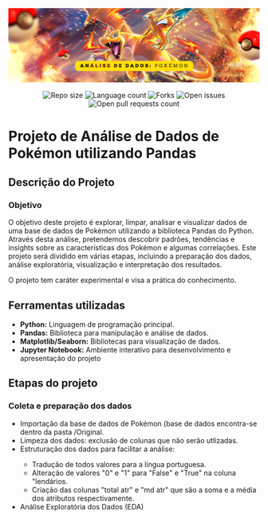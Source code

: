 <img src="Imagens/banner-pokemon-dataset.png"/>

<p align="center">
  <img src="https://img.shields.io/github/repo-size/lucasfcomaru/Pokemon_dataset_analysis?style=for-the-badge" alt="Repo size" title="Repo size"/>
  <img src="https://img.shields.io/github/languages/count/lucasfcomaru/Pokemon_dataset_analysis?style=for-the-badge" alt="Language count" title="Language count"/>
  <img src="https://img.shields.io/github/forks/lucasfcomaru/Pokemon_dataset_analysis?style=for-the-badge" alt="Forks" title="Forks"/>
  <img src="https://img.shields.io/bitbucket/issues/lucasfcomaru/Pokemon_dataset_analysis?style=for-the-badge" alt="Open issues" title="Open issues"/>
  <img src="https://img.shields.io/bitbucket/pr-raw/lucasfcomaru/Pokemon_dataset_analysis?style=for-the-badge" alt="Open pull requests count" title="Open pull requests"/>
</p>

# Projeto de Análise de Dados de Pokémon utilizando Pandas
## Descrição do Projeto
### Objetivo
<p align="left">
  O objetivo deste projeto é explorar, limpar, analisar e visualizar dados de uma base de dados de Pokémon utilizando a biblioteca Pandas do Python. Através desta análise, pretendemos descobrir padrões, tendências e insights sobre as características dos Pokémon e algumas correlações. Este projeto será dividido em várias etapas, incluindo a preparação dos dados, análise exploratória, visualização e interpretação dos resultados.
</p>
<p align="left">
  O projeto tem caráter experimental e visa a prática do conhecimento.
</p>

## Ferramentas utilizadas
<ul>
  <li><b>Python:</b> Linguagem de programação principal.</li>
  <li><b>Pandas:</b> Biblioteca para manipulação e análise de dados.</li>
  <li><b>Matplotlib/Seaborn:</b> Bibliotecas para visualização de dados.</li>
  <li><b>Jupyter Notebook:</b> Ambiente interativo para desenvolvimento e apresentação do projeto</li>
</ul>

## Etapas do projeto
### Coleta e preparação dos dados
<ul>
  <li>Importação da base de dados de Pokémon (base de dados encontra-se dentro da pasta /Original.</li>
  <li>Limpeza dos dados: exclusão de colunas que não serão utlizadas. </li>
  <li>Estruturação dos dados para facilitar a análise:</li>
    <ul>
      <li>Tradução de todos valores para a língua portuguesa.</li>
      <li>Alteração de valores "0" e "1" para "False" e "True" na coluna "lendários.</li>
      <li>Criação das colunas "total atr" e "md atr" que são a soma e a média dos atributos respectivamente.</li>
    </ul>
  <li>Análise Exploratória dos Dados (EDA)</li>
</ul>

<!--
Etapas do Projeto
Coleta e Preparação dos Dados

Importação da base de dados de Pokémon.
Limpeza dos dados: tratamento de valores nulos, duplicados e inconsistentes.
Estruturação dos dados para facilitar a análise (transformações e criação de novas colunas, se necessário).
Análise Exploratória dos Dados (EDA)

Estatísticas descritivas: médias, medianas, distribuições e desvios padrão.
Análise de correlação entre diferentes variáveis (por exemplo, relação entre tipos de Pokémon e suas estatísticas de batalha).
Identificação de padrões e tendências gerais.
Visualização dos Dados

Criação de gráficos e visualizações para melhor compreensão dos dados:
Histogramas e distribuições de frequências para diferentes atributos.
Gráficos de dispersão para analisar relações entre variáveis.
Gráficos de barras e setores para análise de categorias (por exemplo, tipos de Pokémon mais comuns).
Mapas de calor para visualizar correlações.
Interpretação dos Resultados

Discussão dos principais achados da análise exploratória e das visualizações.
Insights sobre a distribuição e características dos Pokémon.
Identificação de padrões interessantes, como quais tipos de Pokémon têm melhores estatísticas em geral.
Conclusões e Próximos Passos

Resumo das descobertas mais importantes.
Sugestões para análises futuras ou possíveis extensões do projeto, como a inclusão de novos dados (por exemplo, habilidades especiais ou dados de batalhas reais).
Exemplo de Análises Específicas
Distribuição de Tipos de Pokémon: Analisar quantos Pokémon existem de cada tipo e como esses tipos estão distribuídos.
Comparação de Estatísticas Base: Comparar as estatísticas base (HP, Ataque, Defesa, Velocidade, etc.) entre diferentes tipos de Pokémon.
Evolução dos Pokémon: Estudar como as estatísticas mudam quando os Pokémon evoluem.
Conclusão
Este projeto de análise de dados de Pokémon com Pandas permitirá uma compreensão profunda dos dados relacionados a essas criaturas icônicas, proporcionando insights valiosos tanto para fãs quanto para pesquisadores interessados em dados de jogos e suas aplicações. Utilizando as poderosas ferramentas de Pandas e outras bibliotecas Python, este projeto exemplifica como técnicas de análise de dados podem ser aplicadas a um conjunto de dados interessante e divertido.
-->
